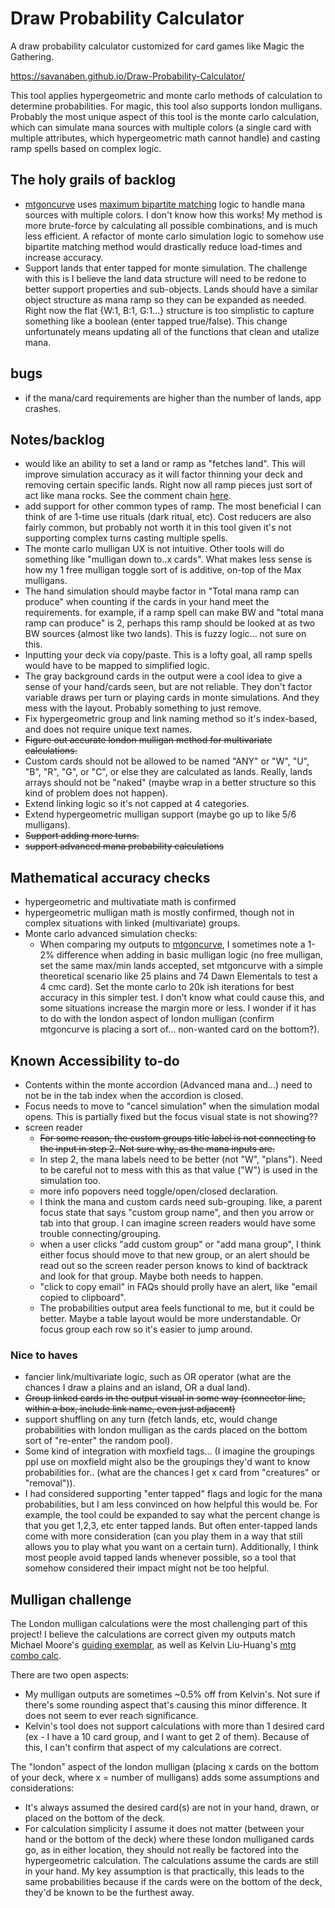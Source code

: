 # Draw Probability Calculator
A draw probability calculator customized for card games like Magic the Gathering.

https://savanaben.github.io/Draw-Probability-Calculator/

This tool applies hypergeometric and monte carlo methods of calculation to determine probabilities. For magic, this tool also supports london mulligans. Probably the most unique aspect of this tool is the monte carlo calculation, which can simulate mana sources with multiple colors (a single card with multiple attributes, which hypergeometric math cannot handle) and casting ramp spells based on complex logic.

## The holy grails of backlog
- [mtgoncurve](https://deckulator.blogspot.com/2022/07/mulligans-and-probability-redrawing.html) uses [maximum bipartite matching](https://github.com/mtgoncurve/landlord/blob/master/lib/src/bipartite.rs) logic to handle mana sources with multiple colors. I don't know how this works! My method is more brute-force by calculating all possible combinations, and is much less efficient. A refactor of monte carlo simulation logic to somehow use bipartite matching method would drastically reduce load-times and increase accuracy.
- Support lands that enter tapped for monte simulation. The challenge with this is I believe the land data structure will need to be redone to better support properties and sub-objects. Lands should have a similar object structure as mana ramp so they can be expanded as needed. Right now the flat {W:1, B:1, G:1...} structure is too simplistic to capture something like a boolean (enter tapped true/false). This change unfortunately means updating all of the functions that clean and utalize mana. 

## bugs
- if the mana/card requirements are higher than the number of lands, app crashes. 

 ## Notes/backlog
 - would like an ability to set a land or ramp as "fetches land". This will improve simulation accuracy as it will factor thinning your deck and removing certain specific lands. Right now all ramp pieces just sort of act like mana rocks. See the comment chain [here](https://www.reddit.com/r/CompetitiveEDH/comments/1ex2bgg/simulate_how_well_your_ramp_package_is_working/).
 - add support for other common types of ramp. The most beneficial I can think of are 1-time use rituals (dark ritual, etc). Cost reducers are also fairly common, but probably not worth it in this tool given it's not supporting complex turns casting multiple spells. 
 - The monte carlo mulligan UX is not intuitive. Other tools will do something like "mulligan down to..x cards". What makes less sense is how my 1 free mulligan toggle sort of is additive, on-top of the Max mulligans.  
 - The hand simulation should maybe factor in "Total mana ramp can produce" when counting if the cards in your hand meet the requirements. for example, if a ramp spell can make BW and "total mana ramp can produce" is 2, perhaps this ramp should be looked at as two BW sources (almost like two lands). This is fuzzy logic... not sure on this. 
 - Inputting your deck via copy/paste. This is a lofty goal, all ramp spells would have to be mapped to simplified logic. 
 - The gray background cards in the output were a cool idea to give a sense of your hand/cards seen, but are not reliable. They don't factor variable draws per turn or playing cards in monte simulations. And they mess with the layout. Probably something to just remove. 
 - Fix hypergeometric group and link naming method so it's index-based, and does not require unique text names. 
 - ~~Figure out accurate london mulligan method for multivariate calculations.~~
 - Custom cards should not be allowed to be named "ANY" or "W", "U", "B", "R", "G", or "C", or else they are calculated as lands. Really, lands arrays should not be "naked" (maybe wrap in a better structure so this kind of problem does not happen).
 - Extend linking logic so it's not capped at 4 categories.
 - Extend hypergeometric mulligan support (maybe go up to like 5/6 mulligans).
 - ~~Support adding more turns.~~ 
 - ~~support advanced mana probability calculations~~

## Mathematical accuracy checks
- hypergeometric and multivatiate math is confirmed
- hypergeometric mulligan math is mostly confirmed, though not in complex situations with linked (multivariate) groups.
- Monte carlo advanced simulation checks:
   - When comparing my outputs to [mtgoncurve](https://mtgoncurve.com/), I sometimes note a 1-2% difference when adding in basic mulligan logic (no free mulligan, set the same max/min lands accepted, set mtgoncurve with a simple theoretical scenario like 25 plains and 74 Dawn Elementals to test a 4 cmc card). Set the monte carlo to 20k ish iterations for best accuracy in this simpler test. I don't know what could cause this, and some situations increase the margin more or less. I wonder if it has to do with the london aspect of london mulligan (confirm mtgoncurve is placing a sort of... non-wanted card on the bottom?).

 ## Known Accessibility to-do
 - Contents within the monte accordion (Advanced mana and...) need to not be in the tab index when the accordion is closed.
 - Focus needs to move to "cancel simulation" when the simulation modal opens. This is partially fixed but the focus visual state is not showing?? 
 - screen reader
   - ~~For some reason, the custom groups title label is not connecting to the input in step 2. Not sure why, as the mana inputs are.~~ 
   - In step 2, the mana labels need to be better (not "W", "plans"). Need to be careful not to mess with this as that value ("W") is used in the simulation too. 
   - more info popovers need toggle/open/closed declaration. 
   - I think the mana and custom cards need sub-grouping. like, a parent focus state that says "custom group name", and then you arrow or tab into that group. I can imagine screen readers would have some trouble connecting/grouping. 
   - when a user clicks "add custom group" or "add mana group", I think either focus should move to that new group, or an alert should be read out so the screen reader person knows to kind of backtrack and look for that group. Maybe both needs to happen. 
   - "click to copy email" in FAQs should prolly have an alert, like "email copied to clipboard". 
   - The probabilities output area feels functional to me, but it could be better. Maybe a table layout would be more understandable. Or focus group each row so it's easier to jump around. 
   
 ### Nice to haves
 - fancier link/multivariate logic, such as OR operator (what are the chances I draw a plains and an island, OR a dual land).
 - ~~Group linked cards in the output visual in some way (connector line, within a box, include link name, even just adjacent)~~
 - support shuffling on any turn (fetch lands, etc, would change probabilities with london mulligan as the cards placed on the bottom sort of "re-enter" the random pool).
 - Some kind of integration with moxfield tags... (I imagine the groupings ppl use on moxfield might also be the groupings they'd want to know probabilities for.. (what are the chances I get x card from "creatures" or "removal")).
 - I had considered supporting "enter tapped" flags and logic for the mana probabilities, but I am less convinced on how helpful this would be. For example, the tool could be expanded to say what the percent change is that you get 1,2,3, etc enter tapped lands. But often enter-tapped lands come with more consideration (can you play them in a way that still allows you to play what you want on a certain turn). Additionally, I think most people avoid tapped lands whenever possible, so a tool that somehow considered their impact might not be too helpful. 

## Mulligan challenge
The London mulligan calculations were the most challenging part of this project! I believe the calculations are correct given my outputs match Michael Moore's [guiding exemplar](https://deckulator.blogspot.com/2022/07/mulligans-and-probability-redrawing.html), as well as Kelvin Liu-Huang's [mtg combo calc](https://www.andrew.cmu.edu/user/kmliu/mtg_combo_calc.html).

There are two open aspects:
- My mulligan outputs are sometimes ~0.5% off from Kelvin's. Not sure if there's some rounding aspect that's causing this minor difference. It does not seem to ever reach significance. 
- Kelvin's tool does not support calculations with more than 1 desired card (ex - I have a 10 card group, and I want to get 2 of them). Because of this, I can't confirm that aspect of my calculations are correct. 

The "london" aspect of the london mulligan (placing x cards on the bottom of your deck, where x = number of mulligans) adds some assumptions and considerations:
- It's always assumed the desired card(s) are not in your hand, drawn, or placed on the bottom of the deck. 
- For calculation simplicity I assume it does not matter (between your hand or the bottom of the deck) where these london mulliganed cards go, as in either location, they should not really be factored into the hypergeometric calculation. The calculations assume the cards are still in your hand. My key assumption is that practically, this leads to the same probabilities because if the cards were on the bottom of the deck, they'd be known to be the furthest away.
